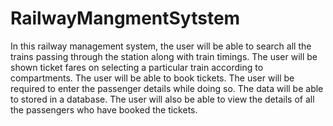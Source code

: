 ﻿# RailwayMangmentSytstem
In this railway management system, the user will be able to search all the trains passing through the station along with train timings. The user will be shown ticket fares on selecting a particular train according to compartments. The user will be able to book tickets. The user will be required to enter the passenger details while doing so. The data will be able to stored in a database. The user will also be able to view the details of all the passengers who have booked the tickets.
